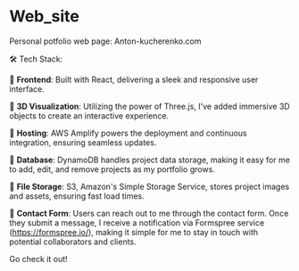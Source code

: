 # Web_site

Personal potfolio web page: Anton-kucherenko.com

🛠️ Tech Stack:

🔹 **Frontend**: Built with React, delivering a sleek and responsive user interface.

🔹 **3D Visualization**: Utilizing the power of Three.js, I've added immersive 3D objects to create an interactive experience.

🔹 **Hosting**: AWS Amplify powers the deployment and continuous integration, ensuring seamless updates.

🔹 **Database**: DynamoDB handles project data storage, making it easy for me to add, edit, and remove projects as my portfolio grows.

🔹 **File Storage**: S3, Amazon's Simple Storage Service, stores project images and assets, ensuring fast load times.

🔹 **Contact Form**: Users can reach out to me through the contact form. Once they submit a message, I receive a notification via Formspree service (https://formspree.io/), making it simple for me to stay in touch with potential collaborators and clients.

Go check it out!

